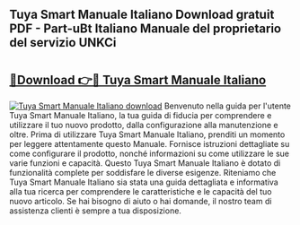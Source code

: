 ## Tuya Smart Manuale Italiano Download gratuit PDF - Part-uBt Italiano Manuale del proprietario del servizio UNKCi

# <h2><a href="http://dffeiu.blite.top/?on=Tuya+Smart+Manuale+Italiano">🔗Download 👉🔴 Tuya Smart Manuale Italiano</a></h2>

[![Tuya Smart Manuale Italiano download](https://i.imgur.com/lujVjoI.png)](http://dffeiu.blite.top/?on=Tuya+Smart+Manuale+Italiano)
Benvenuto nella guida per l'utente Tuya Smart Manuale Italiano, la tua guida di fiducia per comprendere e utilizzare il tuo nuovo prodotto, dalla configurazione alla manutenzione e oltre. Prima di utilizzare Tuya Smart Manuale Italiano, prenditi un momento per leggere attentamente questo Manuale. Fornisce istruzioni dettagliate su come configurare il prodotto, nonché informazioni su come utilizzare le sue varie funzioni e capacità. Questo Tuya Smart Manuale Italiano è dotato di funzionalità complete per soddisfare le diverse esigenze. Riteniamo che Tuya Smart Manuale Italiano sia stata una guida dettagliata e informativa alla tua ricerca per comprendere le caratteristiche e le capacità del tuo nuovo articolo. Se hai bisogno di aiuto o hai domande, il nostro team di assistenza clienti è sempre a tua disposizione.
